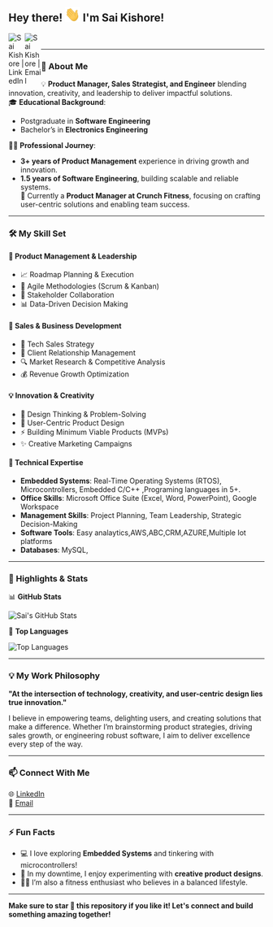 ## Hey there! <img src="https://raw.githubusercontent.com/ABSphreak/ABSphreak/master/gifs/Hi.gif" width="30px"> I'm Sai Kishore!  

<a href="https://www.linkedin.com/in/csk98/">
  <img align="left" alt="Sai Kishore | LinkedIn" width="32px" src="https://cdn.jsdelivr.net/npm/simple-icons@v3/icons/linkedin.svg" />
</a>
<a href="mailto:chalumurisaikishore1998@gmail.com">
  <img align="left" alt="Sai Kishore | Email" width="32px" src="https://cdn.jsdelivr.net/npm/simple-icons@v3/icons/gmail.svg" />
</a>  

<br />  

---

### 🚀 About Me  

💡 **Product Manager, Sales Strategist, and Engineer** blending innovation, creativity, and leadership to deliver impactful solutions.  
🎓 **Educational Background**:  
- Postgraduate in **Software Engineering**  
- Bachelor’s in **Electronics Engineering**  

👨‍💻 **Professional Journey**:  
- **3+ years of Product Management** experience in driving growth and innovation.  
- **1.5 years of Software Engineering**, building scalable and reliable systems.  
📍 Currently a **Product Manager at Crunch Fitness**, focusing on crafting user-centric solutions and enabling team success.  

---

### 🛠️ My Skill Set  

#### 💼 **Product Management & Leadership**  
- 📈 Roadmap Planning & Execution  
- 🔄 Agile Methodologies (Scrum & Kanban)  
- 🤝 Stakeholder Collaboration  
- 📊 Data-Driven Decision Making  

#### 🛒 **Sales & Business Development**  
- 🚀 Tech Sales Strategy  
- 🤝 Client Relationship Management  
- 🔍 Market Research & Competitive Analysis  
- 💰 Revenue Growth Optimization  

#### 💡 **Innovation & Creativity**  
- 🧩 Design Thinking & Problem-Solving  
- 🎨 User-Centric Product Design  
- ⚡ Building Minimum Viable Products (MVPs)  
- ✨ Creative Marketing Campaigns  

#### 🔧 **Technical Expertise**  
- **Embedded Systems**: Real-Time Operating Systems (RTOS), Microcontrollers, Embedded C/C++ ,Programing languages in 5+.
- **Office Skills**: Microsoft Office Suite (Excel, Word, PowerPoint), Google Workspace  
- **Management Skills**: Project Planning, Team Leadership, Strategic Decision-Making  
- **Software Tools**: Easy analaytics,AWS,ABC,CRM,AZURE,Multiple Iot platforms 
- **Databases**: MySQL, 

---

### 🌟 Highlights & Stats  

📊 **GitHub Stats**  

![Sai's GitHub Stats](https://github-readme-stats.vercel.app/api?username=yourgithubusername&show_icons=true&hide=stars&theme=radical)  

🌟 **Top Languages**  

![Top Languages](https://github-readme-stats.vercel.app/api/top-langs/?username=yourgithubusername&layout=compact&theme=radical)  

---

### 💡 My Work Philosophy  

**"At the intersection of technology, creativity, and user-centric design lies true innovation."**  

I believe in empowering teams, delighting users, and creating solutions that make a difference. Whether I’m brainstorming product strategies, driving sales growth, or engineering robust software, I aim to deliver excellence every step of the way.  

---

### 📫 Connect With Me  

🌐 [LinkedIn](https://www.linkedin.com/in/csk98/)  
📧 [Email](mailto:chalumurisaikishore1998@gmail.com)  

---

### ⚡ Fun Facts  

- 💻 I love exploring **Embedded Systems** and tinkering with microcontrollers!  
- 🎨 In my downtime, I enjoy experimenting with **creative product designs**.  
- 🏋️‍♂️ I’m also a fitness enthusiast who believes in a balanced lifestyle.  

---

**Make sure to star 🌟 this repository if you like it! Let's connect and build something amazing together!**  
